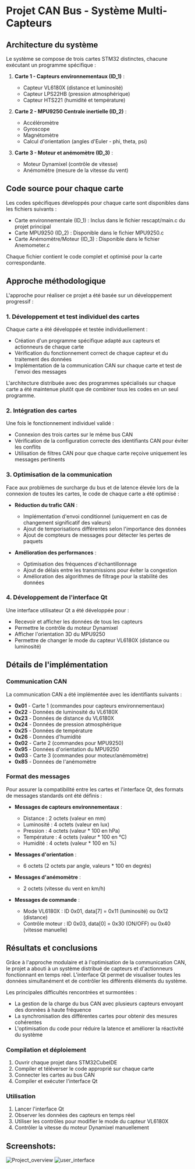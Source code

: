 # Projet CAN Bus - Système Multi-Capteurs

## Architecture du système
Le système se compose de trois cartes STM32 distinctes, chacune exécutant un programme spécifique :

1. **Carte 1 - Capteurs environnementaux (ID_1)** :
   - Capteur VL6180X (distance et luminosité)
   - Capteur LPS22HB (pression atmosphérique)
   - Capteur HTS221 (humidité et température)

2. **Carte 2 - MPU9250 Centrale inertielle (ID_2)** :
   - Accéléromètre
   - Gyroscope
   - Magnétomètre
   - Calcul d'orientation (angles d'Euler - phi, theta, psi)

3. **Carte 3 - Moteur et anémomètre (ID_3)** :
   - Moteur Dynamixel (contrôle de vitesse)
   - Anémomètre (mesure de la vitesse du vent)

## Code source pour chaque carte

Les codes spécifiques développés pour chaque carte sont disponibles dans les fichiers suivants :

- Carte environnementale (ID_1) : Inclus dans le fichier rescapt/main.c du projet principal
- Carte MPU9250 (ID_2) : Disponible dans le fichier MPU9250.c
- Carte Anémomètre/Moteur (ID_3) : Disponible dans le fichier Anemometer.c

Chaque fichier contient le code complet et optimisé pour la carte correspondante.

## Approche méthodologique

L'approche pour réaliser ce projet a été basée sur un développement progressif :

### 1. Développement et test individuel des cartes

Chaque carte a été développée et testée individuellement :
- Création d'un programme spécifique adapté aux capteurs et actionneurs de chaque carte
- Vérification du fonctionnement correct de chaque capteur et du traitement des données
- Implémentation de la communication CAN sur chaque carte et test de l'envoi des messages

L'architecture distribuée avec des programmes spécialisés sur chaque carte a été maintenue plutôt que de combiner tous les codes en un seul programme.

### 2. Intégration des cartes

Une fois le fonctionnement individuel validé :
- Connexion des trois cartes sur le même bus CAN
- Vérification de la configuration correcte des identifiants CAN pour éviter les conflits
- Utilisation de filtres CAN pour que chaque carte reçoive uniquement les messages pertinents

### 3. Optimisation de la communication

Face aux problèmes de surcharge du bus et de latence élevée lors de la connexion de toutes les cartes, le code de chaque carte a été optimisé :

- **Réduction du trafic CAN** :
  - Implémentation d'envoi conditionnel (uniquement en cas de changement significatif des valeurs)
  - Ajout de temporisations différentes selon l'importance des données
  - Ajout de compteurs de messages pour détecter les pertes de paquets

- **Amélioration des performances** :
  - Optimisation des fréquences d'échantillonnage
  - Ajout de délais entre les transmissions pour éviter la congestion
  - Amélioration des algorithmes de filtrage pour la stabilité des données

### 4. Développement de l'interface Qt

Une interface utilisateur Qt a été développée pour :
- Recevoir et afficher les données de tous les capteurs
- Permettre le contrôle du moteur Dynamixel
- Afficher l'orientation 3D du MPU9250
- Permettre de changer le mode du capteur VL6180X (distance ou luminosité)

## Détails de l'implémentation

### Communication CAN

La communication CAN a été implémentée avec les identifiants suivants :
- **0x01** - Carte 1 (commandes pour capteurs environnementaux)
- **0x22** - Données de luminosité du VL6180X
- **0x23** - Données de distance du VL6180X
- **0x24** - Données de pression atmosphérique
- **0x25** - Données de température
- **0x26** - Données d'humidité
- **0x02** - Carte 2 (commandes pour MPU9250)
- **0x95** - Données d'orientation du MPU9250
- **0x03** - Carte 3 (commandes pour moteur/anémomètre)
- **0x85** - Données de l'anémomètre

### Format des messages

Pour assurer la compatibilité entre les cartes et l'interface Qt, des formats de messages standards ont été définis :

- **Messages de capteurs environnementaux** :
  - Distance : 2 octets (valeur en mm)
  - Luminosité : 4 octets (valeur en lux)
  - Pression : 4 octets (valeur * 100 en hPa)
  - Température : 4 octets (valeur * 100 en °C)
  - Humidité : 4 octets (valeur * 100 en %)

- **Messages d'orientation** :
  - 6 octets (2 octets par angle, valeurs * 100 en degrés)

- **Messages d'anémomètre** :
  - 2 octets (vitesse du vent en km/h)

- **Messages de commande** :
  - Mode VL6180X : ID 0x01, data[7] = 0x11 (luminosité) ou 0x12 (distance)
  - Contrôle moteur : ID 0x03, data[0] = 0x30 (ON/OFF) ou 0x40 (vitesse manuelle)

## Résultats et conclusions

Grâce à l'approche modulaire et à l'optimisation de la communication CAN, le projet a abouti à un système distribué de capteurs et d'actionneurs fonctionnant en temps réel. L'interface Qt permet de visualiser toutes les données simultanément et de contrôler les différents éléments du système.

Les principales difficultés rencontrées et surmontées :
- La gestion de la charge du bus CAN avec plusieurs capteurs envoyant des données à haute fréquence
- La synchronisation des différentes cartes pour obtenir des mesures cohérentes
- L'optimisation du code pour réduire la latence et améliorer la réactivité du système

### Compilation et déploiement
1. Ouvrir chaque projet dans STM32CubeIDE
2. Compiler et téléverser le code approprié sur chaque carte
3. Connecter les cartes au bus CAN
4. Compiler et exécuter l'interface Qt

### Utilisation
1. Lancer l'interface Qt
2. Observer les données des capteurs en temps réel
3. Utiliser les contrôles pour modifier le mode du capteur VL6180X
4. Contrôler la vitesse du moteur Dynamixel manuellement


## Screenshots:

![Project_overview](image.jpg)
![user_interface](ihm.jpg)
